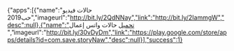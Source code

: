 
  {"apps":[{"name":"حالات فيديو حب2019","imageurl":"http://bit.ly/2QdNNay","link":"http://bit.ly/2IammgW","desc":null},{"name":"تحميل حالات واتس إعمال ","imageurl":"http://bit.ly/30vDyDm","link":"https://play.google.com/store/apps/details?id=com.save.storyNaw","desc":null}],"success":1}
